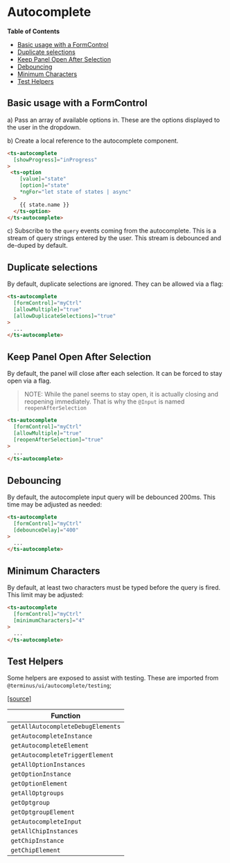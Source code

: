 <h1>Autocomplete</h1>


<!-- START doctoc generated TOC please keep comment here to allow auto update -->
<!-- DON'T EDIT THIS SECTION, INSTEAD RE-RUN doctoc TO UPDATE -->
**Table of Contents**

- [Basic usage with a FormControl](#basic-usage-with-a-formcontrol)
- [Duplicate selections](#duplicate-selections)
- [Keep Panel Open After Selection](#keep-panel-open-after-selection)
- [Debouncing](#debouncing)
- [Minimum Characters](#minimum-characters)
- [Test Helpers](#test-helpers)

<!-- END doctoc generated TOC please keep comment here to allow auto update -->


## Basic usage with a FormControl

a) Pass an array of available options in. These are the options displayed to the user in the
   dropdown.

b) Create a local reference to the autocomplete component.

```html
<ts-autocomplete
  [showProgress]="inProgress"
>
 <ts-option
    [value]="state"
    [option]="state"
    *ngFor="let state of states | async"
  >
    {{ state.name }}
  </ts-option>
</ts-autocomplete>
```

c) Subscribe to the `query` events coming from the autocomplete. This is a stream of query strings
entered by the user. This stream is debounced and de-duped by default.


## Duplicate selections

By default, duplicate selections are ignored. They can be allowed via a flag:

```html
<ts-autocomplete
  [formControl]="myCtrl"
  [allowMultiple]="true"
  [allowDuplicateSelections]="true"
>
  ...
</ts-autocomplete>
```


## Keep Panel Open After Selection

By default, the panel will close after each selection. It can be forced to stay open via a flag.

> NOTE: While the panel seems to stay open, it is actually closing and reopening immediately. That is why the `@Input` is named
`reopenAfterSelection`

```html
<ts-autocomplete
  [formControl]="myCtrl"
  [allowMultiple]="true"
  [reopenAfterSelection]="true"
>
  ...
</ts-autocomplete>
```


## Debouncing

By default, the autocomplete input query will be debounced 200ms. This time may be adjusted as needed:

```html
<ts-autocomplete
  [formControl]="myCtrl"
  [debounceDelay]="400"
>
  ...
</ts-autocomplete>
```


## Minimum Characters

By default, at least two characters must be typed before the query is fired. This limit may be adjusted:

```html
<ts-autocomplete
  [formControl]="myCtrl"
  [minimumCharacters]="4"
>
  ...
</ts-autocomplete>
```

## Test Helpers

Some helpers are exposed to assist with testing. These are imported from `@terminus/ui/autocomplete/testing`;

[[source]][test-helpers-src]

| Function                           |
|------------------------------------|
| `getAllAutocompleteDebugElements`  |
| `getAutocompleteInstance`          |
| `getAutocompleteElement`           |
| `getAutocompleteTriggerElement`    |
| `getAllOptionInstances`            |
| `getOptionInstance`                |
| `getOptionElement`                 |
| `getAllOptgroups`                  |
| `getOptgroup`                      |
| `getOptgroupElement`               |
| `getAutocompleteInput`             |
| `getAllChipInstances`              |
| `getChipInstance`                  |
| `getChipElement`                   |


[test-helpers-src]: https://github.com/GetTerminus/terminus-ui/blob/master/terminus-ui/autocomplete/testing/src/test-helpers.ts
